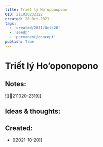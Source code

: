 ```yaml
---
title: Triết lý Ho’oponopono
UID: 211020232122
created: 20-Oct-2021
tags:
  - 'created/2021/Oct/20'
  - 'seed🥜'
  - 'permanent/concept'
publish: True
---
```

# Triết lý Ho’oponopono

## Notes:
![[💬211020-2319]]

## Ideas & thoughts:


## Created:
- [[2021-10-20]]
